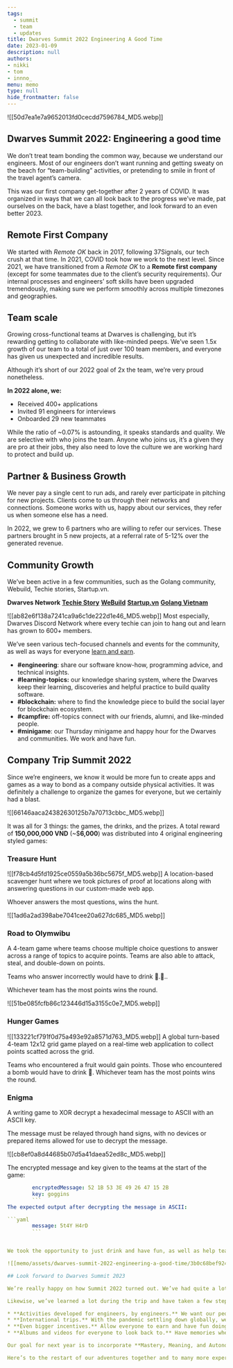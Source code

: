 ```yaml
---
tags: 
  - summit
  - team 
  - updates
title: Dwarves Summit 2022 Engineering A Good Time
date: 2023-01-09
description: null
authors: 
- nikki
- tom
- innno_
menu: memo
type: null
hide_frontmatter: false
---
```


![[50d7ea1e7a9652013fd0cecdd7596784_MD5.webp]]

## Dwarves Summit 2022: Engineering a good time
We don’t treat team bonding the common way, because we understand our engineers. Most of our engineers don’t want running and getting sweaty on the beach for “team-building” activities, or pretending to smile in front of the travel agent’s camera.

This was our first company get-together after 2 years of COVID. It was organized in ways that we can all look back to the progress we’ve made, pat ourselves on the back, have a blast together, and look forward to an even better 2023.

## Remote First Company
We started with *Remote OK* back in 2017, following 37Signals, our tech crush at that time. In 2021, COVID took how we work to the next level.  Since 2021, we have transitioned from a *Remote OK* to a **Remote first company** (except for some teammates due to the client’s security requirements). Our internal processes and engineers’ soft skills have been upgraded tremendously, making sure we perform smoothly across multiple timezones and geographies.

## Team scale
Growing cross-functional teams at Dwarves is challenging, but it’s rewarding getting to collaborate with like-minded peeps. We’ve seen 1.5x growth of our team to a total of just over 100 team members, and everyone has given us unexpected and incredible results. 

Although it’s short of our 2022 goal of 2x the team, we’re very proud nonetheless.

**In 2022 alone, we:**

* Received 400+ applications 
* Invited 91 engineers for interviews
* Onboarded 29 new teammates

While the ratio of ~0.07% is astounding, it speaks standards and quality. We are selective with who joins the team. Anyone who joins us, it’s a given they are pro at their jobs, they also need to love the culture we are working hard to protect and build up.


## Partner & Business Growth
We never pay a single cent to run ads, and rarely ever participate in pitching for new projects. Clients come to us through their networks and connections. Someone works with us, happy about our services, they refer us when someone else has a need.

In 2022, we grew to 6 partners who are willing to refer our services. These partners brought in 5 new projects, at a referral rate of 5-12% over the generated revenue.


## Community Growth
We’ve been active in a few communities, such as the Golang community, Webuild, Techie stories, Startup.vn.

**Dwarves Network**
**[Techie Story](http://techiestory.net/)**
**[WeBuild](http://webuild.community/)**
**[Startup.vn](https://startup.vn/)**
**[Golang Vietnam](http://golang.org.vn/)**

![[ab82e6f138a7241ca9a6c1de222d1e46_MD5.webp]]
Most especially, Dwarves Discord Network where every techie can join to hang out and learn has grown to 600+ members.

We’ve seen various tech-focused channels and events for the community,  as well as ways for everyone  [learn and earn](https://earn.d.foundation/). 

* **#engineering**: share our software know-how, programming advice, and technical insights.
* **#learning-topics:** our knowledge sharing system, where the Dwarves keep their learning, discoveries and helpful practice to build quality software.
* **#blockchain:** where to find the knowledge piece to build the social layer for blockchain ecosystem.
* **#campfire:** off-topics connect with our friends, alumni, and like-minded people.
* **#minigame**: our Thursday minigame and happy hour for the Dwarves and communities. We work and have fun.


## Company Trip Summit 2022
Since we’re engineers, we know it would be more fun to create apps and games as a way to bond as a company outside physical activities. It was definitely a challenge to organize the games for everyone, but we certainly had a blast.

![[66146aaca24382630125b7a70713cbbc_MD5.webp]]

It was all for 3 things: the games, the drinks, and the prizes. A total reward of **150,000,000 VND** (~$**6,000**) was distributed into 4 original engineering styled games:

### Treasure Hunt
![[f78cb4d5fd1925ce0559a5b36bc5675f_MD5.webp]]
A location-based scavenger hunt where we took pictures of proof at locations along with answering questions in our custom-made web app. 

Whoever answers the most questions, wins the hunt.

![[1ad6a2ad398abe7041cee20a627dc685_MD5.webp]]

### Road to Olymwibu
A 4-team game where teams choose multiple choice questions to answer across a range of topics to acquire points. Teams are also able to attack, steal, and double-down on points.

Teams who answer incorrectly would have to drink 🍺.🍺..

Whichever team has the most points wins the round.

![[51be085fcfb86c123446d15a3155c0e7_MD5.webp]]

### Hunger Games
![[133221cf791f0d75a493e92a8571d763_MD5.webp]]
A global turn-based 4-team 12x12 grid game played on a real-time web application to collect points scatted across the grid.

Teams who encountered a fruit would gain points. Those who encountered a bomb would have to drink 🍺. Whichever team has the most points wins the round.

### Enigma
A writing game to XOR decrypt a hexadecimal message to ASCII with an ASCII key. 

The message must be relayed through hand signs, with no devices or prepared items allowed for use to decrypt the message. 

![[cb8ef0a8d44685b07d5a41daea52ed8c_MD5.webp]]

The encrypted message and key given to the teams at the start of the game:

```yaml
		encryptedMessage: 52 1B 53 3E 49 26 47 15 2B
		key: goggins
		```
The expected output after decrypting the message in ASCII:

```yaml
		message: 5t4Y H4rD
		```


We took the opportunity to just drink and have fun, as well as help teams earn a bit for their efforts. We’ve also certainly enjoyed our stay in Phu Quoc as well. Our team had fun swimming near the coast, enjoying food, riding rides at the water park, and everything to explore at Phu Quoc.

![[memo/assets/dwarves-summit-2022-engineering-a-good-time/3b0c68bef924599e58947f20cdf3a765_MD5.webp]]

## Look forward to Dwarves Summit 2023

We’re really happy on how Summit 2022 turned out. We’ve had quite a lot of fun together as a team, and we are really excited about next year.

Likewise, we’ve learned a lot during the trip and have taken a few steps ahead in planning for our next trip.

* **Activities developed for engineers, by engineers.** We want our people to have true, meaningful fun, so we want to open opportunities to our team to take part in develop games for not just our next trip, but for everyone to enjoy.
* **International trips.** With the pandemic settling down globally, we will definitely have a look at places we haven’t been to and explore them together.
* **Even bigger incentives.** Allow everyone to earn and have fun doing so.
* **Albums and videos for everyone to look back to.** Have memories where everyone can take home, and enjoy watching and brag to their friends about.

Our goal for next year is to incorporate **Mastery, Meaning, and Autonomy**. These are some of the things we have in our backlog, and we’re certainly excited to try out more when we get to it.

Here’s to the restart of our adventures together and to many more experiences and opportunities for 2023!
